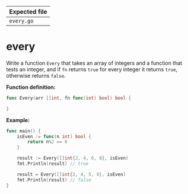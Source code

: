 | Expected file |
| ------------- |
| `every.go`    |

# every

Write a function `Every` that takes an array of integers and a function that tests an integer, and if `fn` returns `true` for every integer it returns `true`, otherwise returns `false`.

**Function definition:**

```go
func Every(arr []int, fn func(int) bool) bool {

}
```

**Example:**

```go
func main() {
    isEven := func(n int) bool {
        return n%2 == 0
    }

    result := Every([]int{2, 4, 6, 8}, isEven)
    fmt.Println(result) // true

    result = Every([]int{2, 4, 5, 8}, isEven)
    fmt.Println(result) // false
}
```
